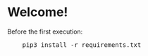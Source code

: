 <!DOCTYPE html>
<body>
<h1>Welcome!</h1>
<p>Before the first execution:</p>
<pre>
	pip3 install -r requirements.txt
</pre>
</body>
</html>